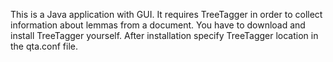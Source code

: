 This is a Java application with GUI. It requires TreeTagger in order to collect information about lemmas from a document. You have to download and install TreeTagger yourself. After installation specify TreeTagger location in the qta.conf file.
